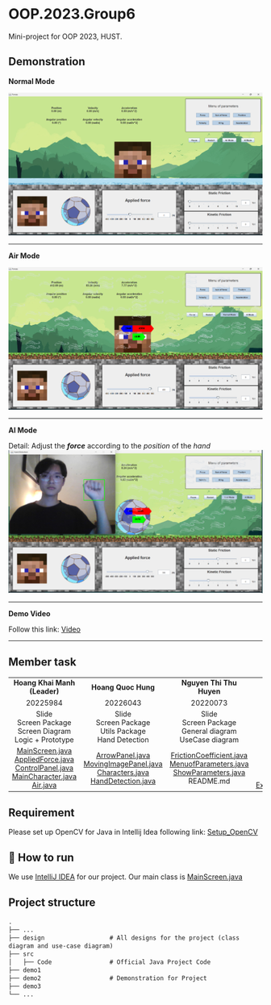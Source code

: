 OOP.2023.Group6
===
Mini-project for OOP 2023, HUST.

Demonstration
---
**Normal Mode**

![dummy](https://github.com/StrongDZ/OOP_Project/blob/main/demo1.png?raw=true)

---

**Air Mode**

![dummy](https://github.com/StrongDZ/OOP_Project/blob/main/demo2.png?raw=true)

---

**AI Mode**

Detail: Adjust the ***force*** according to the *position* of the *hand*
![dummy](https://github.com/StrongDZ/OOP_Project/blob/main/demo3.png?raw=true)

---

**Demo Video**

Follow this link: [Video](https://drive.google.com/drive/folders/1G7xwVb6-ihwxQQD0TE8F0D9eTOxN9U39)

---

Member task
---
|  |  |  |  |
| :---: | :---: | :---: | :---: |
| **Hoang Khai Manh (Leader)** | **Hoang Quoc Hung** | **Nguyen Thi Thu Huyen** | **Truong Linh Duyen** |
| 20225984 | 20226043 | 20220073 | 20225968 |
| Slide <br> Screen Package <br>  Screen Diagram <br> Logic + Prototype | Slide <br> Screen Package <br>  Utils Package <br> Hand Detection| Slide <br> Screen Package  <br> General diagram <br> UseCase diagram|  Slide <br> Object Package <br> Object diagram <br> Utils Package|
| [MainScreen.java](https://github.com/StrongDZ/OOP_Project/blob/main/src/Code/Screen/MainScreen.java) <br> [AppliedForce.java](https://github.com/StrongDZ/OOP_Project/blob/main/src/Code/Screen/AppliedForce.java) <br> [ControlPanel.java](https://github.com/StrongDZ/OOP_Project/blob/main/src/Code/Screen/ControlPanel.java) <br> [MainCharacter.java](https://github.com/StrongDZ/OOP_Project/blob/main/src/Code/Screen/MainCharacter.java) <br>[Air.java](https://github.com/StrongDZ/OOP_Project/blob/main/src/Code/Screen/Air.java)| [ArrowPanel.java](https://github.com/StrongDZ/OOP_Project/blob/main/src/Code/Screen/ArrowPanel.java) <br> [MovingImagePanel.java](https://github.com/StrongDZ/OOP_Project/blob/main/src/Code/Screen/MovingImagePanel.java) <br> [Characters.java](https://github.com/StrongDZ/OOP_Project/blob/main/src/Code/Screen/Characters.java) <br >[HandDetection.java](https://github.com/StrongDZ/OOP_Project/blob/main/src/Code/HandDetection/HandDetection.java)  | [FrictionCoefficient.java](https://github.com/StrongDZ/OOP_Project/blob/main/src/Code/Screen/FrictionCoeficient.java) <br> [MenuofParameters.java](https://github.com/StrongDZ/OOP_Project/blob/main/src/Code/Screen/Menuofparameters.java) <br> [ShowParameters.java](https://github.com/StrongDZ/OOP_Project/blob/main/src/Code/Screen/Showparameters.java) <br> README.md | [Circle.java](https://github.com/StrongDZ/OOP_Project/blob/main/src/Code/Object/Circle.java) <br> [Square.java](https://github.com/StrongDZ/OOP_Project/blob/main/src/Code/Object/Square.java) <br> [Objectss.java](https://github.com/StrongDZ/OOP_Project/blob/main/src/Code/Object/Objectss.java) <br> [ValueInput.java](https://github.com/StrongDZ/OOP_Project/blob/main/src/Code/Utils/ValueInput.java) <br> [ExceptionCase.java](https://github.com/StrongDZ/OOP_Project/blob/main/src/Code/Utils/ExceptionCase.java)|
## Requirement
Please set up  OpenCV for Java in Intellij Idea following link: [Setup_OpenCV](https://www.youtube.com/watch?v=TsUhEuySano) 
## 🚀 How to run
We use [IntelliJ IDEA](https://www.jetbrains.com/idea/) for our project.
Our main class is [MainScreen.java](https://github.com/StrongDZ/OOP_Project/blob/main/src/Code/Screen/MainScreen.java)

## Project structure

    .
    ├── ...
    ├── design                  # All designs for the project (class diagram and use-case diagram)
    ├── src
    │   ├── Code                # Official Java Project Code 
    ├── demo1                     
    ├── demo2                   # Demonstration for Project
    ├── demo3                  
    └── ...
